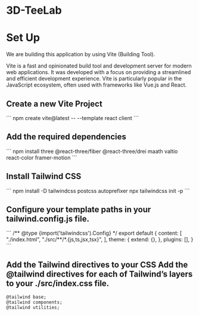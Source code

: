 # 3D-TeeLab

<h1> Set Up </h1>

We are building this application by using Vite (Building Tool).

Vite is a fast and opinionated build tool and development server for modern web applications. It was developed with a focus on providing a streamlined and efficient development experience. Vite is particularly popular in the JavaScript ecosystem, often used with frameworks like Vue.js and React.

<h2> Create a new Vite Project </h2>
```
npm create vite@latest -- --template react client
```

<h2> Add the required dependencies</h2>
```
npm install three @react-three/fiber @react-three/drei maath valtio react-color framer-motion
```

<h2>Install Tailwind CSS </h2> 
```
npm install -D tailwindcss postcss autoprefixer
npx tailwindcss init -p
```

<h2> Configure your template paths in your tailwind.config.js file.</h2>
```
/** @type {import('tailwindcss').Config} */
export default {
  content: [
    "./index.html",
    "./src/**/*.{js,ts,jsx,tsx}",
  ],
  theme: {
    extend: {},
  },
  plugins: [],
}
```

<h2>Add the Tailwind directives to your CSS
Add the @tailwind directives for each of Tailwind’s layers to your ./src/index.css file.</h2>

```
@tailwind base;
@tailwind components;
@tailwind utilities;
```

